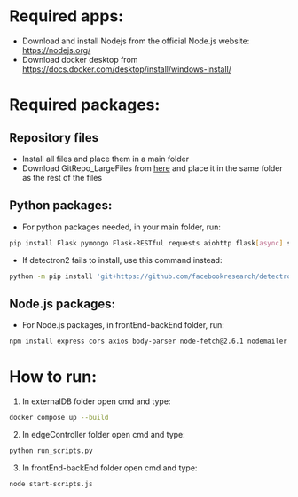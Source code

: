 # Required apps:

+ Download and install Nodejs from the official Node.js website: https://nodejs.org/
+ Download docker desktop from https://docs.docker.com/desktop/install/windows-install/ 

# Required packages:

## Repository files
+ Install all files and place them in a main folder
+ Download GitRepo_LargeFiles from [here](https://www.dropbox.com/scl/fo/xkffl87ia2yy5pp4ahwvg/h?rlkey=nb8zr8kwkz41wdny6tdgwtgec&dl=0) and place it in the same folder as the rest of the files

## Python packages:
+ For python packages needed, in your main folder, run:
```bash
pip install Flask pymongo Flask-RESTful requests aiohttp flask[async] schedule opencv-python torch ultralytics supervisely paho-mqtt numpy pandas torchvision detectron2 IPython openpyxl
```
+ If detectron2 fails to install, use this command instead:
```bash
python -m pip install 'git+https://github.com/facebookresearch/detectron2.git'
```

## Node.js packages:
+ For Node.js packages, in frontEnd-backEnd folder, run:
```bash
npm install express cors axios body-parser node-fetch@2.6.1 nodemailer xlsx socket.io
```

# How to run:
   
1. In externalDB folder open cmd and type:
```bash
docker compose up --build
```
    
2. In edgeController folder open cmd and type:
```bash
python run_scripts.py
```

3. In frontEnd-backEnd folder open cmd and type:
```bash
node start-scripts.js
```
